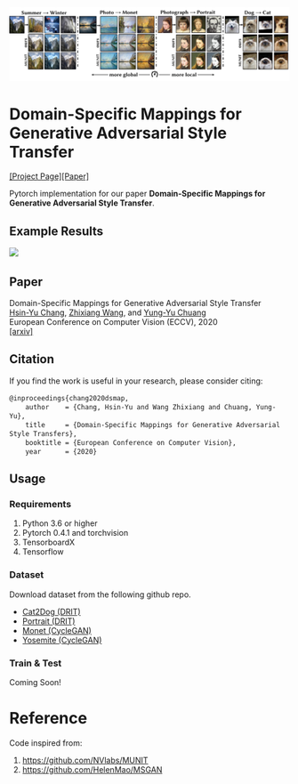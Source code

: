 <img src="imgs/teaser.png">

# Domain-Specific Mappings for Generative Adversarial Style Transfer
[[Project Page]](http://acht7111020.github.io/DSMAP-demo)[[Paper]](https://arxiv.org/abs/2008.02198)

Pytorch implementation for our paper **Domain-Specific Mappings for Generative Adversarial Style Transfer**.

## Example Results
<img src="imgs/style_inter.gif">

## Paper
Domain-Specific Mappings for Generative Adversarial Style Transfer<br>
[Hsin-Yu Chang](https://github.com/acht7111020), [Zhixiang Wang](http://homepage.ntu.edu.tw/~r06944046/), and [Yung-Yu Chuang](https://www.csie.ntu.edu.tw/~cyy/)<br>
European Conference on Computer Vision (ECCV), 2020<br>
[[arxiv]](https://arxiv.org/abs/2008.02198)

## Citation
If you find the work is useful in your research, please consider citing:
```
@inproceedings{chang2020dsmap,
    author    = {Chang, Hsin-Yu and Wang Zhixiang and Chuang, Yung-Yu},
    title     = {Domain-Specific Mappings for Generative Adversarial Style Transfers},
    booktitle = {European Conference on Computer Vision},
    year      = {2020}
```

## Usage

### Requirements
1. Python 3.6 or higher
2. Pytorch 0.4.1 and torchvision
3. TensorboardX
4. Tensorflow

### Dataset
Download dataset from the following github repo.
* [Cat2Dog (DRIT)](https://github.com/HsinYingLee/DRIT)
* [Portrait (DRIT)](https://github.com/HsinYingLee/DRIT)
* [Monet (CycleGAN)](https://github.com/junyanz/pytorch-CycleGAN-and-pix2pix)
* [Yosemite (CycleGAN)](https://github.com/junyanz/pytorch-CycleGAN-and-pix2pix)

### Train & Test
Coming Soon!

# Reference
Code inspired from:
1. https://github.com/NVlabs/MUNIT
2. https://github.com/HelenMao/MSGAN

